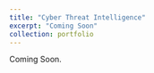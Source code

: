 ```yaml
---
title: "Cyber Threat Intelligence"
excerpt: "Coming Soon"
collection: portfolio
---
```


Coming Soon.
